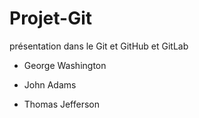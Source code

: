 # Projet-Git
présentation dans le Git et GitHub et GitLab
- George Washington
* John Adams
+ Thomas Jefferson
